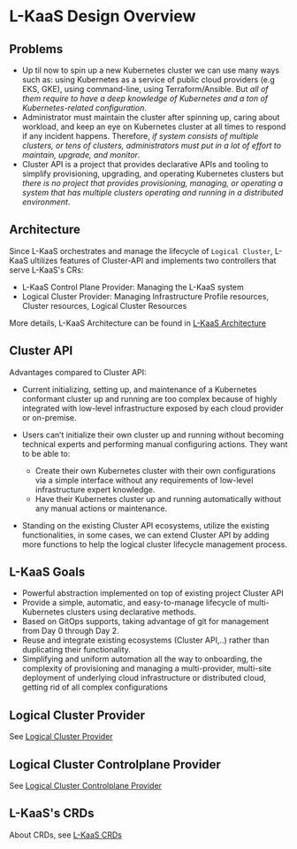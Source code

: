 # L-KaaS Design Overview

## Problems

* Up til now to spin up a new Kubernetes cluster we can use many ways such as: using Kubernetes as a service of public cloud providers (e.g EKS, GKE), using command-line, using Terraform/Ansible. But *all of them require to have a deep knowledge of Kubernetes and a ton of Kubernetes-related configuration*.
* Administrator must maintain the cluster after spinning up, caring about workload, and keep an eye on Kubernetes cluster at all times to respond if any incident happens. Therefore, *if system consists of multiple clusters, or tens of clusters, administrators must put in a lot of effort to maintain, upgrade,  and monitor*.
* Cluster API is a project that provides declarative APIs and tooling to simplify provisioning, upgrading, and operating Kubernetes clusters but *there is no project that provides provisioning, managing, or operating a system that has multiple clusters operating and running in a distributed environment*.

## Architecture

Since L-KaaS orchestrates and manage the lifecycle of `Logical Cluster`, L-KaaS ultilizes features of Cluster-API and implements two controllers that serve L-KaaS's CRs:

* L-KaaS Control Plane Provider: Managing the L-KaaS system
* Logical Cluster Provider: Managing Infrastructure Profile resources, Cluster resources, Logical Cluster Resources

More details, L-KaaS Architecture can be found in [L-KaaS Architecture](architecture.md)

## Cluster API

Advantages compared to Cluster API:

* Current initializing, setting up, and maintenance of a Kubernetes conformant cluster up and running are too complex because of highly integrated with low-level infrastructure exposed by each cloud provider or on-premise.

* Users can’t initialize their own cluster up and running without becoming technical experts and performing manual configuring actions. They want to be able to:
  * Create their own Kubernetes cluster with their own configurations via a simple interface without any requirements of low-level infrastructure expert knowledge.
  * Have their Kubernetes cluster up and running automatically without any manual actions or maintenance.

* Standing on the existing Cluster API ecosystems, utilize the existing functionalities, in some cases, we can extend Cluster API by adding more functions to help the logical cluster lifecycle management process.

## L-KaaS Goals

* Powerful abstraction implemented on top of existing project Cluster API
* Provide a simple, automatic, and easy-to-manage lifecycle of multi-Kubernetes clusters using declarative methods.
* Based on GitOps supports, taking advantage of git for management from Day 0 through Day 2.
* Reuse and integrate existing ecosystems (Cluster API,..) rather than duplicating their functionality. 
* Simplifying and uniform automation all the way to onboarding, the complexity of provisioning and managing a multi-provider, multi-site deployment of underlying cloud infrastructure or distributed cloud, getting rid of all complex configurations

## Logical Cluster Provider

See [Logical Cluster Provider](/docs/design/logical-cluster-provider.md)

## Logical Cluster Controlplane Provider

See [Logical Cluster Controlplane Provider](/docs/design/logical-cluster-controlplane-provider.md)

## L-KaaS's CRDs

About CRDs, see [L-KaaS CRDs](crds.md)